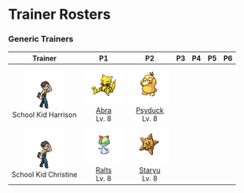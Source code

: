 # Trainer Rosters

### Generic Trainers

| Trainer | P1 | P2 | P3 | P4 | P5 | P6 |
|:-------:|:--:|:--:|:--:|:--:|:--:|:--:|
| ![School Kid Harrison](../../assets/trainers/school_kid.png "School Kid Harrison")<br>School Kid Harrison | ![Abra](../../assets/sprites/abra/front.gif "Abra")<br>[Abra](../../pokemon/abra.md/)<br>Lv. 8 | ![Psyduck](../../assets/sprites/psyduck/front.gif "Psyduck")<br>[Psyduck](../../pokemon/psyduck.md/)<br>Lv. 8 |
| ![School Kid Christine](../../assets/trainers/school_kid.png "School Kid Christine")<br>School Kid Christine | ![Ralts](../../assets/sprites/ralts/front.gif "Ralts")<br>[Ralts](../../pokemon/ralts.md/)<br>Lv. 8 | ![Staryu](../../assets/sprites/staryu/front.gif "Staryu")<br>[Staryu](../../pokemon/staryu.md/)<br>Lv. 8 |

